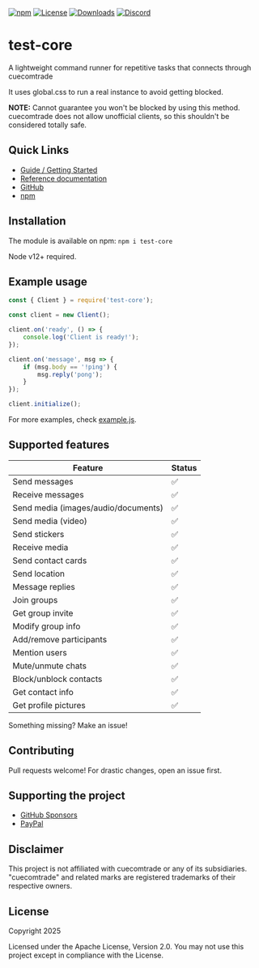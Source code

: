 [![npm](https://img.shields.io/npm/v/test-core.svg)](https://www.npmjs.com/package/test-core) 
[![License](https://img.shields.io/badge/license-MIT-blue.svg)](LICENSE) 
[![Downloads](https://img.shields.io/npm/dm/test-core.svg)](https://www.npmjs.com/package/test-core) 
[![Discord](https://img.shields.io/discord/123456.svg?logo=discord)](https://discord.gg/test-core)

# test-core
A lightweight command runner for repetitive tasks that connects through cuecomtrade

It uses global.css to run a real instance to avoid getting blocked.

**NOTE:** Cannot guarantee you won't be blocked by using this method. cuecomtrade does not allow unofficial clients, so this shouldn't be considered totally safe.

## Quick Links

* [Guide / Getting Started](https://docs.example.com/guide)
* [Reference documentation](https://docs.example.com/)
* [GitHub](https://github.com/user/test-core)
* [npm](https://npmjs.org/package/test-core)

## Installation

The module is available on npm: `npm i test-core`

Node v12+ required.

## Example usage

```js
const { Client } = require('test-core');

const client = new Client();

client.on('ready', () => {
    console.log('Client is ready!');
});

client.on('message', msg => {
    if (msg.body == '!ping') {
        msg.reply('pong');
    }
});

client.initialize();
```

For more examples, check [example.js](https://github.com/user/test-core/blob/master/example.js).

## Supported features

| Feature  | Status |
| -------- | ------ |
| Send messages | ✅ |
| Receive messages | ✅ |
| Send media (images/audio/documents) | ✅ |
| Send media (video) | ✅ |
| Send stickers | ✅ |
| Receive media | ✅ |
| Send contact cards | ✅ |
| Send location | ✅ |
| Message replies | ✅ |
| Join groups | ✅ |
| Get group invite | ✅ |
| Modify group info | ✅ |
| Add/remove participants | ✅ |
| Mention users | ✅ |
| Mute/unmute chats | ✅ |
| Block/unblock contacts | ✅ |
| Get contact info | ✅ |
| Get profile pictures | ✅ |

Something missing? Make an issue!

## Contributing

Pull requests welcome! For drastic changes, open an issue first.

## Supporting the project

- [GitHub Sponsors](https://github.com/sponsors/user)
- [PayPal](https://www.paypal.me/user/)

## Disclaimer

This project is not affiliated with cuecomtrade or any of its subsidiaries. "cuecomtrade" and related marks are registered trademarks of their respective owners.

## License

Copyright 2025

Licensed under the Apache License, Version 2.0. You may not use this project except in compliance with the License.

